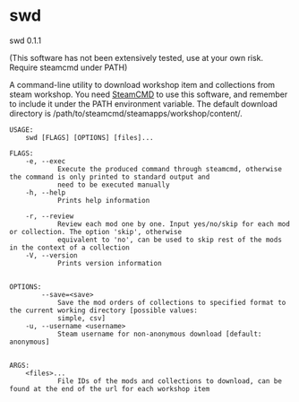 # swd
swd 0.1.1

(This software has not been extensively tested, use at your own risk. Require steamcmd under PATH)

A command-line utility to download workshop item and collections from steam workshop. You need
[SteamCMD](https://developer.valvesoftware.com/wiki/SteamCMD#Downloading_SteamCMD) to use this software, and remember to
include it under the PATH environment variable. The default download directory is
/path/to/steamcmd/steamapps/workshop/content/.

```
USAGE:
    swd [FLAGS] [OPTIONS] [files]...

FLAGS:
    -e, --exec       
            Execute the produced command through steamcmd, otherwise the command is only printed to standard output and
            need to be executed manually
    -h, --help       
            Prints help information

    -r, --review     
            Review each mod one by one. Input yes/no/skip for each mod or collection. The option 'skip', otherwise
            equivalent to 'no', can be used to skip rest of the mods in the context of a collection
    -V, --version    
            Prints version information


OPTIONS:
        --save=<save>            
            Save the mod orders of collections to specified format to the current working directory [possible values:
            simple, csv]
    -u, --username <username>    
            Steam username for non-anonymous download [default: anonymous]


ARGS:
    <files>...    
            File IDs of the mods and collections to download, can be found at the end of the url for each workshop item
```
